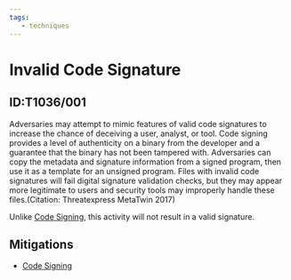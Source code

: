 ```yaml
---
tags:
   - techniques
---
```

# Invalid Code Signature
## ID:T1036/001
Adversaries may attempt to mimic features of valid code signatures to increase the chance of deceiving a user, analyst, or tool. Code signing provides a level of authenticity on a binary from the developer and a guarantee that the binary has not been tampered with. Adversaries can copy the metadata and signature information from a signed program, then use it as a template for an unsigned program. Files with invalid code signatures will fail digital signature validation checks, but they may appear more legitimate to users and security tools may improperly handle these files.(Citation: Threatexpress MetaTwin 2017)

Unlike [Code Signing](techniques/T1553/002), this activity will not result in a valid signature.
## Mitigations
* [Code Signing](mitigations/M1045)
